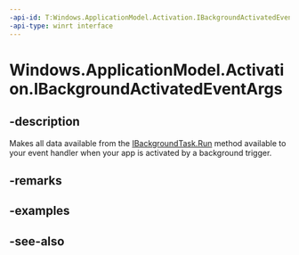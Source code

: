 ```yaml
---
-api-id: T:Windows.ApplicationModel.Activation.IBackgroundActivatedEventArgs
-api-type: winrt interface
---
```


<!-- Interface syntax.
public interface IBackgroundActivatedEventArgs : 
-->

# Windows.ApplicationModel.Activation.IBackgroundActivatedEventArgs

## -description
Makes all data available from the [IBackgroundTask.Run](../windows.applicationmodel.background/ibackgroundtask_run.md) method available to your event handler when your app is activated by a background trigger.

## -remarks

## -examples

## -see-also
